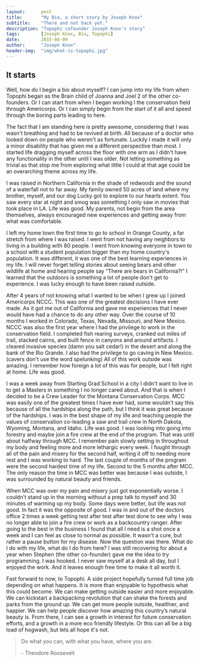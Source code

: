 ```yaml
---
layout:      post
title:       "My Bio, a short story by Joseph Knox"
subtitle:    "There and not back yet."
description: "Topophi cofounder Joseph Knox's story"
tags:        [Joseph Knox, Bio, Topophi]
date:        2015-04-09
author:      "Joseph Knox"
header-img:  "img/what-is-topophi.jpg"
---
```


<h2>It starts</h2>

<p>
Well, how do I begin a bio about myself? I can jump into my life from when Topophi began as the Brain child of Joanna and Joel 2 of the other co-founders.  Or I can start from when I began working I the conservation field through Americorps.  Or I can simply begin from the start of it all and speed through the boring parts leading to here.   
</p>
<p>
The fact that I am standing here is pretty awesome, considering that I was wasn't breathing and had to be revived at birth. All because of a doctor who looked down on people who weren't as fortunate.  Luckily I made it will only a minor disability that has given me a different perspective than most. I started life dragging myself across the floor with one arm as I didn't have any functionality in the other until I was older.  Not letting something as trivial as that stop me from exploring what little I could at that age could be an overarching theme across my life.  
</p>
<p>
I was raised in Northern California in the shade of redwoods and the sound of a waterfall not to far away.  My family owned 50 acres of land where my brother, myself, and our dog Lucky got to explore to our hearts extent.  You saw every star at night and smog was something I only saw in movies that took place in LA. Life was good.  My parents, not begin from the area themselves, always encouraged new experiences and getting away from what was comfortable. 
</p>
<p>
I left my home town the first time to go to school in Orange County, a far stretch from where I was raised.  I went from not having any neighbors to living in a building with 80 people.  I went from knowing everyone in town to a school with a student population bigger than my home country's population.   It was different, it was one of the best learning experiences in my life.  I will never forget telling stories about seeing bears and other wildlife at home and hearing people say “There are bears in California?!” I learned that the outdoors is something a lot of people don't get to experience.  I was lucky enough to have been raised outside.  
</p>
<p>
After 4 years of not knowing what I wanted to be when I grew up I joined Americorps NCCC.  This was one of the greatest decisions I have ever made.  As it got me out of California and gave me experiences that I never would have had a chance to do any other way.  Over the course of 10 months I worked in Colorado, Texas, Nevada, Missouri, and New Mexico. NCCC was also the first year where I had the privilege to work in the conservation field.  I completed fish rearing surveys, cranked out miles of trail, stacked cairns, and built fence in canyons and around artifacts. I cleared invasive species (damn you salt cedar!) in the desert and along the bank of the Rio Grande.  I also had the privilege to go caving in New Mexico. (cavers don't use the word spelunking) All of this work outside was amazing.  I remember how foreign a lot of this was for people, but I felt right at home.  Life was good. 
</p>
<p>
I was a week away from Starting Grad School in a city I didn't want to live in to get a Masters in something I no longer cared about.  And that is when I decided to be a Crew Leader for the Montana Conservation Corps.  MCC was easily one of the greatest times I have ever had, some wouldn't say this  because of all the hardships along the path, but I think it was great because of the hardships.  I was in the best shape of my life and teaching people the values of conservation co-leading a saw and trail crew in North Dakota, Wyoming, Montana, and Idaho.  Life was good.  I was looking into going into forestry and maybe join a fire crew at the end of the program.  That was until about halfway through MCC.  I remember pain slowly setting in throughout my body and feeling more and more lethargic every week.  I fought through all of the pain and misery for the second half, writing it off to needing more rest and I was working to hard.  The last couple of months of the program were the second hardest time of my life.  Second to the 5 months after MCC. The only reason the time in MCC was better was because I was outside, I was surrounded by natural beauty and friends.
</p>
<p>
When MCC was over my pain and misery just got exponentially worse.  I couldn't stand up in the morning without a prep talk to myself and 30 minutes of warming up my body.  Some days were better, but life was not good. In fact it was the opposite of good.  I was in and out of the doctors office 2 times a week getting test after test after test done to see why I was no longer able to join a fire crew or work as a backcountry ranger. After going to the best in the business I found that all I need is a shot once a week and I can feel as close to normal as possible.  It wasn't a cure, but rather a pause button for my disease.  Now the question was there.  What do I do with my life, what do I do from here? I was still recovering for about a year when Stephen (the other co-founder) gave me the idea to try programming.  I was hooked. I never saw myself at a desk all day, but I enjoyed the work.  And it leaves enough free time to make it all worth it.  
</p>
<p>
Fast forward to now, to Topophi. A side project hopefully turned full time job depending on what happens.  It is more than enjoyable to hypothesis what this could become.  We can make getting outside easier and more enjoyable.  We can kickstart a backpacking revolution that can shake the forests and parks from the ground up. We can get more people outside, healthier, and happier.  We can help people discover how amazing this country’s natural beauty is. From there, I can see a growth in interest for future conservation efforts, and a growth in a more eco friendly lifestyle. Or this can all be a big load of hogwash, but lets all hope it's not. 
</p>




<blockquote>Do what you can, with what you have, where you are.
  <p>- Theodore Roosevelt
</blockquote>








